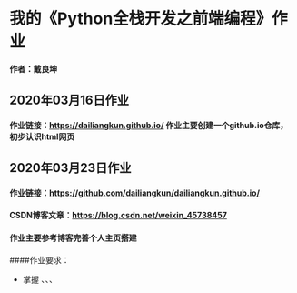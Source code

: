 # 我的《Python全栈开发之前端编程》作业
#### 作者：戴良坤
## 2020年03月16日作业
#### 作业链接：https://dailiangkun.github.io/ 作业主要创建一个github.io仓库，初步认识html网页
## 2020年03月23日作业
#### 作业链接：https://github.com/dailiangkun/dailiangkun.github.io/
#### CSDN博客文章：https://blog.csdn.net/weixin_45738457
#### 作业主要参考博客完善个人主页搭建
####作业要求：
- 掌握 <html>、<head>、<meta>、<script>、<style>、<body>、<p>、<a>、<h1>~<h6>、<img>、<ul>、<ol>、<br>、的使用
- 懂得文本的颜色、大小设置
- 懂得设置图片超链接
- 将你的个人主页编写过程撰写成博客，发表在CSDN上 
